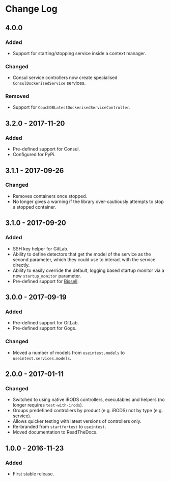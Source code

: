 # Change Log
## 4.0.0
### Added
- Support for starting/stopping service inside a context manager.

### Changed
- Consul service controllers now create specialised `ConsulDockerisedService` services.

### Removed
- Support for `CouchDBLatestDockerisedServiceController`.


## 3.2.0 - 2017-11-20
### Added
- Pre-defined support for Consul.
- Configured for PyPi. 

## 3.1.1 - 2017-09-26
### Changed
- Removes containers once stopped.
- No longer gives a warning if the library over-cautiously attempts to stop a stopped container.

## 3.1.0 - 2017-09-20
### Added
- SSH key helper for GitLab.
- Ability to define detectors that get the model of the service as the second parameter, which they could use to 
interact with the service directly.
- Ability to easily override the default, logging based startup monitor via a new `startup_monitor` parameter.
- Pre-defined support for [Bissell](https://github.com/wtsi-hgi/bissell).


## 3.0.0 - 2017-09-19
### Added
- Pre-defined support for GitLab.
- Pre-defined support for Gogs.

### Changed
- Moved a number of models from `useintest.models` to `useintest.services.models`.


## 2.0.0 - 2017-01-11
### Changed
- Switched to using native iRODS controllers, executables and helpers (no longer requires `test-with-irods`).
- Groups predefined controllers by product (e.g. iRODS) not by type (e.g. service).
- Allows quicker testing with latest versions of controllers only.
- Re-branded from `startfortest` to `useintest`.
- Moved documentation to ReadTheDocs.


## 1.0.0 - 2016-11-23
### Added
- First stable release.
